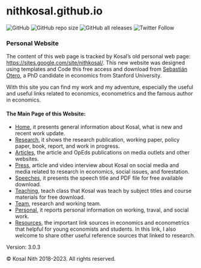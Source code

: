 # nithkosal.github.io
![GitHub](https://img.shields.io/github/license/nithkosal/nithkosal.github.io?style=flat-square)
![GitHub repo size](https://img.shields.io/github/repo-size/nithkosal/nithkosal.github.io?style=flat-square)
![GitHub all releases](https://img.shields.io/github/downloads/kosalnith/kosalnith.github.io/total?logo=GitHub&style=flat-square)
![Twitter Follow](https://img.shields.io/twitter/follow/kosalnith?color=%231DA1F2&logo=Twitter&style=flat-square)

### Personal Website

The content of this web page is tracked by Kosal’s old personal web page: https://sites.google.com/site/nithkosal/. This new website was designed using templates and 
Code this free access and download from [Sebastián Otero](https://github.com/sebotero/sebotero.github.io), a PhD candidate in economics from Stanford University. 

With this site you can find my work and my adventure, especially the useful and useful links related to economics, econometrics and the famous author in economics.

#### The Main Page of this Website:
- [Home](https://nithkosal.github.io), it presents general information about Kosal, what is new and recent work update. 
- [Research](https://nithkosal.github.io/research.html), it shows the research publication, working paper, policy paper, book, report, and work in progress.  
- [Articles](https://nithkosal.github.io/articles.html), the article and OpEds publications on media outlets and other websites. 
- [Press](https://nithkosal.github.io/press.html), article and video interview about Kosal on social media and media related to research in economics, social issues, and forestation. 
- [Speeches](https://nithkosal.github.io/speeches.html), it presents the speech title and PDF file for free available download. 
- [Teaching](https://nithkosal.github.io/teaching.html), teach class that Kosal was teach by subject titles and course materials for free download. 
- [Team](https://nithkosal.github.io/team.html), research and working team.
- [Personal](https://nithkosal.github.io/personal.html), it reports personal information on working, traval, and social work. 
- [Resources](https://nithkosal.github.io/resources.html), the important link sources in economics and econometrics that helpful for young economists and students. In this link, I also welcome to share other useful reference sources that linked to research.    


Version: 3.0.3

© Kosal Nith 2018-2023. All rights reserved.

